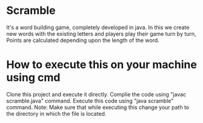 # Scramble
It's a word building game, completely developed in java. In this we create new words with the existing letters and players play their game turn by turn, Points are calculated depending upon the length of the word.

# How to execute this on your machine using cmd 
Clone this project and execute it directly.
Complie the code using "javac scramble.java" command.
Execute this code using "java scramble" command.
Note: Make sure that while executing this change your path to the directory in which the file is located.
